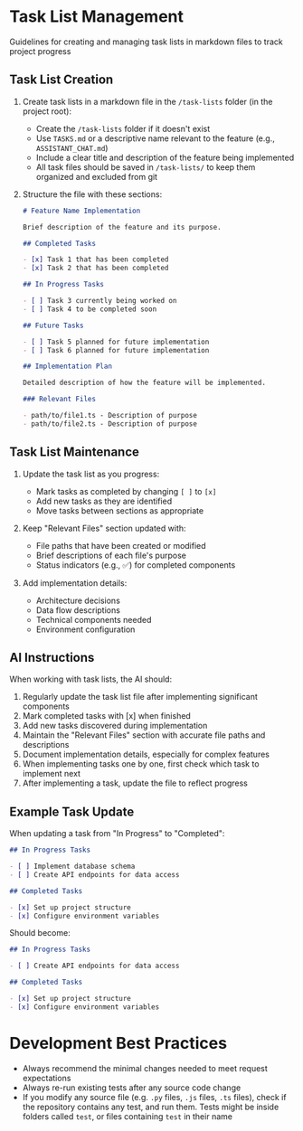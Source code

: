 # Task List Management

Guidelines for creating and managing task lists in markdown files to track project progress

## Task List Creation

1. Create task lists in a markdown file in the `/task-lists` folder (in the project root):

   - Create the `/task-lists` folder if it doesn't exist
   - Use `TASKS.md` or a descriptive name relevant to the feature (e.g., `ASSISTANT_CHAT.md`)
   - Include a clear title and description of the feature being implemented
   - All task files should be saved in `/task-lists/` to keep them organized and excluded from git

2. Structure the file with these sections:

   ```markdown
   # Feature Name Implementation

   Brief description of the feature and its purpose.

   ## Completed Tasks

   - [x] Task 1 that has been completed
   - [x] Task 2 that has been completed

   ## In Progress Tasks

   - [ ] Task 3 currently being worked on
   - [ ] Task 4 to be completed soon

   ## Future Tasks

   - [ ] Task 5 planned for future implementation
   - [ ] Task 6 planned for future implementation

   ## Implementation Plan

   Detailed description of how the feature will be implemented.

   ### Relevant Files

   - path/to/file1.ts - Description of purpose
   - path/to/file2.ts - Description of purpose
   ```

## Task List Maintenance

1. Update the task list as you progress:

   - Mark tasks as completed by changing `[ ]` to `[x]`
   - Add new tasks as they are identified
   - Move tasks between sections as appropriate

2. Keep "Relevant Files" section updated with:

   - File paths that have been created or modified
   - Brief descriptions of each file's purpose
   - Status indicators (e.g., ✅) for completed components

3. Add implementation details:
   - Architecture decisions
   - Data flow descriptions
   - Technical components needed
   - Environment configuration

## AI Instructions

When working with task lists, the AI should:

1. Regularly update the task list file after implementing significant components
2. Mark completed tasks with [x] when finished
3. Add new tasks discovered during implementation
4. Maintain the "Relevant Files" section with accurate file paths and descriptions
5. Document implementation details, especially for complex features
6. When implementing tasks one by one, first check which task to implement next
7. After implementing a task, update the file to reflect progress

## Example Task Update

When updating a task from "In Progress" to "Completed":

```markdown
## In Progress Tasks

- [ ] Implement database schema
- [ ] Create API endpoints for data access

## Completed Tasks

- [x] Set up project structure
- [x] Configure environment variables
```

Should become:

```markdown
## In Progress Tasks

- [ ] Create API endpoints for data access

## Completed Tasks

- [x] Set up project structure
- [x] Configure environment variables
```

# Development Best Practices

- Always recommend the minimal changes needed to meet request expectations
- Always re-run existing tests after any source code change
- If you modify any source file (e.g. `.py` files, `.js` files, `.ts` files), check if the repository contains any test, and run them. Tests might be inside folders called `test`, or files containing `test` in their name
